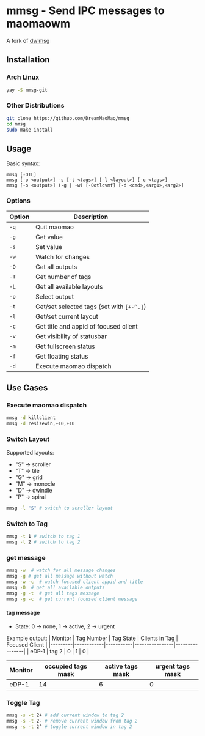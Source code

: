# mmsg - Send IPC messages to maomaowm

A fork of [dwlmsg](https://codeberg.org/notchoc/dwlmsg)

## Installation

### Arch Linux
```bash
yay -S mmsg-git
```

### Other Distributions
```bash
git clone https://github.com/DreamMaoMao/mmsg
cd mmsg
sudo make install
```

## Usage

Basic syntax:
```
mmsg [-OTL]
mmsg [-o <output>] -s [-t <tags>] [-l <layout>] [-c <tags>]
mmsg [-o <output>] (-g | -w) [-Ootlcvmf] [-d <cmd>,<arg1>,<arg2>]
```

### Options

| Option | Description |
|--------|-------------|
| `-q`   | Quit maomao |
| `-g`   | Get value |
| `-s`   | Set value |
| `-w`   | Watch for changes |
| `-O`   | Get all outputs |
| `-T`   | Get number of tags |
| `-L`   | Get all available layouts |
| `-o`   | Select output |
| `-t`   | Get/set selected tags (set with `[+-^.]`) |
| `-l`   | Get/set current layout |
| `-c`   | Get title and appid of focused client |
| `-v`   | Get visibility of statusbar |
| `-m`   | Get fullscreen status |
| `-f`   | Get floating status |
| `-d`   | Execute maomao dispatch |

## Use Cases

### Execute maomao dispatch

```bash
mmsg -d killclient
mmsg -d resizewin,+10,+10
```

### Switch Layout
Supported layouts:
- "S" → scroller
- "T" → tile
- "G" → grid
- "M" → monocle
- "D" → dwindle
- "P" → spiral

```bash
mmsg -l "S" # switch to scroller layout
```

### Switch to Tag
```bash
mmsg -t 1 # switch to tag 1
mmsg -t 2 # switch to tag 2
```

### get message
```bash
mmsg -w  # watch for all message changes
mmsg -g # get all message without watch
mmsg -w -c  # watch focused client appid and title
mmsg -O  # get all available outputs
mmsg -g -t  # get all tags message
mmsg -g -c  # get current focused client message
```

#### tag message
- State: 0 → none, 1 → active, 2 → urgent

Example output:
| Monitor | Tag Number | Tag State | Clients in Tag | Focused Client |
|---------|------------|-----------|----------------|----------------|
| eDP-1   | tag 2      | 0         | 1              | 0              |


| Monitor | occupied tags mask | active tags mask | urgent tags mask |
|---------|------------|-----------|----------------|
| eDP-1   | 14          |  6             | 0             |

### Toggle Tag
```bash
mmsg -s -t 2+ # add current window to tag 2
mmsg -s -t 2- # remove current window from tag 2
mmsg -s -t 2^ # toggle current window in tag 2
```
